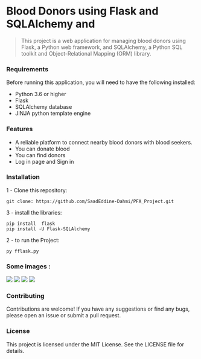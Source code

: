 # Blood Donors using Flask and SQLAlchemy and 

> This project is a web application for managing blood donors using Flask, a Python web framework, and SQLAlchemy, a Python SQL toolkit and Object-Relational Mapping (ORM) library.

### Requirements

Before running this application, you will need to have the following installed:

   - Python 3.6 or higher  
   - Flask         
   - SQLAlchemy database       
   - JINJA python template engine        



### Features

- A reliable platform to connect nearby blood donors with blood seekers.
- You can donate blood
- You can find donors
- Log in page and Sign in

### Installation
 1 - Clone this repository:
```
git clone: https://github.com/SaadEddine-Dahmi/PFA_Project.git
```
 3 - install the libraries:
 ```
 pip install  flask
 pip install -U Flask-SQLAlchemy
 ```
 2 - to run the Project:
 ```
 py fflask.py
 ```
### Some images :
<img src="https://github.com/SaadEddine-Dahmi/img/blob/master/Donors.png" >
<img src="https://github.com/SaadEddine-Dahmi/img/blob/master/about.png">
<img src="https://github.com/SaadEddine-Dahmi/img/blob/master/contact.png">
<img src="https://github.com/SaadEddine-Dahmi/img/blob/master/become.png">


### Contributing
Contributions are welcome! If you have any suggestions or find any bugs,        
please open an issue or submit a pull request.

### License
This project is licensed under the MIT License. See the LICENSE file for details.
